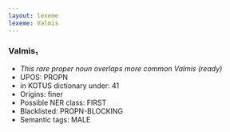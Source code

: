 ```yaml
---
layout: lexeme
lexeme: Valmis
---
```


###  Valmis₁

* _This rare proper noun overlaps more common *Valmis* (ready)_
* UPOS:  PROPN
* in KOTUS dictionary under:  41
* Origins: finer 
* Possible NER class:  FIRST
* Blacklisted:  PROPN-BLOCKING
* Semantic tags:  MALE

